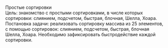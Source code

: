 Простые сортировки <br/>
Цель: знакомство с простыми сортировками, в числе которых сортировки: слиянием, подсчетом, быстрая, блочная, Шелла, Хоара. <br/>
Постановка задачи: реализовать сортировку массива из 25 элементов, с помощью сортировок: слиянием, подсчетом, быстрая, блочная Шелла, Хоара. Необходимо зафиксировать быстродействие каждой сортировки. <br/>
